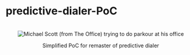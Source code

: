 # predictive-dialer-PoC

<p align="center">
  <br>
   <img src="https://media.giphy.com/media/t2eBr71ACeDC0/giphy.gif" alt="Michael Scott (from The Office) trying to do parkour at his office" title="Business header's GIF" />
  <br>
</p>
<p align="center">
Simplified PoC for remaster of predictive dialer
</p>
